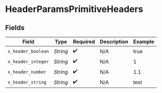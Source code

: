 # HeaderParamsPrimitiveHeaders


## Fields

| Field              | Type               | Required           | Description        | Example            |
| ------------------ | ------------------ | ------------------ | ------------------ | ------------------ |
| `x_header_boolean` | *String*           | :heavy_check_mark: | N/A                | true               |
| `x_header_integer` | *String*           | :heavy_check_mark: | N/A                | 1                  |
| `x_header_number`  | *String*           | :heavy_check_mark: | N/A                | 1.1                |
| `x_header_string`  | *String*           | :heavy_check_mark: | N/A                | test               |